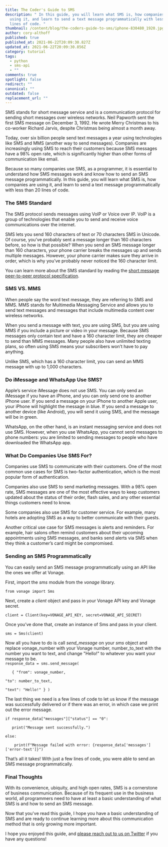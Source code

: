 ```yaml
---
title: The Coder's Guide to SMS
description: " In this guide, you will learn what SMS is, how companies are
  using it, and learn to send a text message programmatically with less than 20
  lines of code. "
thumbnail: /content/blog/the-coders-guide-to-sms/iphone-830480_1920.jpg
author: cory-althoff
published: true
published_at: 2021-06-22T20:09:30.827Z
updated_at: 2021-06-22T20:09:30.856Z
category: tutorial
tags:
  - python
  - sms-api
  - ""
comments: true
spotlight: false
redirect: ""
canonical: ""
outdated: false
replacement_url: ""
---
```

SMS stands for short message service and is a communication protocol for sending short messages over wireless networks. Neil Papworth sent the first SMS message on December 3, 1992. He wrote Merry Christmas to his co-worker Richard Jarvis, despite Christmas being almost a month away. 

Today, over six billion people send text messages a year using technologies like SMS and MMS (another way to send messages). Companies are increasingly using SMS to reach their customers because SMS messages have a 98% open rate, which is significantly higher than other forms of communication like email.

Because so many companies use SMS, as a programmer, it is essential to understand how SMS messages work and know how to send an SMS message programmatically. In this guide, you will learn what SMS is, how companies are using it, and learn to send a text message programmatically with less than 20 lines of code. 

### The SMS Standard

The SMS protocol sends messages using VoIP or Voice over IP. VoIP is a group of technologies that enable you to send and receive voice communications over the internet. 

SMS lets you send 160 characters of text or 70 characters SMS in Unicode. Of course, you’ve probably sent a message longer than 160 characters before, so how is that possible? When you send an SMS message longer than 160 characters, your phone carrier breaks the messages up and sends multiple messages. However, your phone carrier makes sure they arrive in order, which is why you’ve probably never noticed the 160 character limit. 

You can learn more about the SMS standard by reading the [short message peer-to-peer protocol specification](http://docs.nimta.com/smppv50.pdf).

### SMS VS. MMS

When people say the word text message, they are referring to SMS and MMS. MMS stands for Multimedia Messaging Service and allows you to send text messages and messages that include multimedia content over wireless networks. 

When you send a message with text, you are using SMS, but you are using MMS if you include a picture or video in your message. Because SMS messages only contain text and have a 160 character limit, they are cheaper to send than MMS messages. Many people also have unlimited texting plans, so often using SMS means your subscribers won’t have to pay anything. 

Unlike SMS, which has a 160 character limit, you can send an MMS message with up to 1,000 characters.

### Do iMessage and WhatsApp Use SMS?

Apple’s service iMessage does not use SMS. You can only send an iMessage if you have an iPhone, and you can only send one to another iPhone user. If you send a message on your iPhone to another Apple user, your iPhone will highlight the message in blue. If you send a message to another device (like Android), you will send it using SMS, and the message will be in green. 

WhatsApp, on the other hand, is an instant messaging service and does not use SMS. However, when you use WhatsApp, you cannot send messages to phone numbers: you are limited to sending messages to people who have downloaded the WhatsApp app. 

### What Do Companies Use SMS For? 

Companies use SMS to communicate with their customers. One of the most common use cases for SMS is two-factor authentication, which is the most popular form of authentication. 

Companies also use SMS to send marketing messages. With a 98% open rate, SMS messages are one of the most effective ways to keep customers updated about the status of their order, flash sales, and any other essential things customers need to know. 

Some companies also use SMS for customer service. For example, many hotels are adopting SMS as a way to better communicate with their guests. 

Another critical use case for SMS messages is alerts and reminders. For example, hair salons often remind customers about their upcoming appointments using SMS messages, and banks send alerts via SMS when they think a customer’s card might be compromised. 

### Sending an SMS Programmatically

You can easily send an SMS message programmatically using an API like the ones we offer at Vonage. 

First, import the *sms* module from the *vonage* library.     

`from vonage import Sms`

Next, create a *client* object and pass in your Vonage API key and Vonage secret. 

`client = Client(key=VONAGE_API_KEY, secret=VONAGE_API_SECRET)`

Once you’ve done that, create an instance of Sms and pass in your client. 

`sms = Sms(client)`

Now all you have to do is call *send_message* on your *sms* object and replace vonage_number with your Vonage number, number_to_text with the number you want to text, and change "Hello!" to whatever you want your message to be. \
`response_data = sms.send_message( `

`    { "from": vonage_number, `

`"to": number_to_text, `

`"text": "Hello!" } )`

The last thing we need is a few lines of code to let us know if the message was successfully delivered or if there was an error, in which case we print out the error message.

`if response_data["messages"]["status"] == "0": `

`    print("Message sent successfully.") `

`else: `

`    print(f"Message failed with error: {response_data['messages']['error-text']}")`

That’s all it takes! With just a few lines of code, you were able to send an SMS message programmatically. 

### Final Thoughts

With its convenience, ubiquity, and high open rates, SMS is a cornerstone of business communication. Because of its frequent use in the business world, all programmers need to have at least a basic understanding of what SMS is and how to send an SMS message. 

Now that you've read this guide, I hope you have a basic understanding of SMS and are ready to continue learning more about this communication method that is only growing more important.

I hope you enjoyed this guide, and [please reach out to us on Twitter](https://twitter.com/VonageDev) if you have any questions!